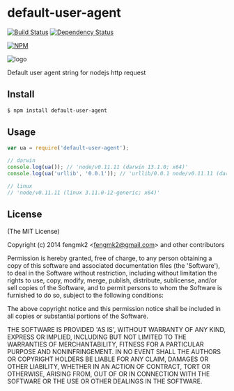 default-user-agent
=======

[![Build Status](https://secure.travis-ci.org/fengmk2/default-user-agent.png)](http://travis-ci.org/fengmk2/default-user-agent) [![Dependency Status](https://gemnasium.com/fengmk2/default-user-agent.png)](https://gemnasium.com/fengmk2/default-user-agent)

[![NPM](https://nodei.co/npm/default-user-agent.png?downloads=true&stars=true)](https://nodei.co/npm/default-user-agent/)

![logo](https://raw.github.com/fengmk2/default-user-agent/master/logo.png)

Default user agent string for nodejs http request

## Install

```bash
$ npm install default-user-agent
```

## Usage

```js
var ua = require('default-user-agent');

// darwin
console.log(ua()); // 'node/v0.11.11 (darwin 13.1.0; x64)'
console.log(ua('urllib', '0.0.1')); // 'urllib/0.0.1 node/v0.11.11 (darwin 13.1.0; x64)'

// linux
// 'node/v0.11.11 (linux 3.11.0-12-generic; x64)'
```

## License

(The MIT License)

Copyright (c) 2014 fengmk2 &lt;fengmk2@gmail.com&gt; and other contributors

Permission is hereby granted, free of charge, to any person obtaining
a copy of this software and associated documentation files (the
'Software'), to deal in the Software without restriction, including
without limitation the rights to use, copy, modify, merge, publish,
distribute, sublicense, and/or sell copies of the Software, and to
permit persons to whom the Software is furnished to do so, subject to
the following conditions:

The above copyright notice and this permission notice shall be
included in all copies or substantial portions of the Software.

THE SOFTWARE IS PROVIDED 'AS IS', WITHOUT WARRANTY OF ANY KIND,
EXPRESS OR IMPLIED, INCLUDING BUT NOT LIMITED TO THE WARRANTIES OF
MERCHANTABILITY, FITNESS FOR A PARTICULAR PURPOSE AND NONINFRINGEMENT.
IN NO EVENT SHALL THE AUTHORS OR COPYRIGHT HOLDERS BE LIABLE FOR ANY
CLAIM, DAMAGES OR OTHER LIABILITY, WHETHER IN AN ACTION OF CONTRACT,
TORT OR OTHERWISE, ARISING FROM, OUT OF OR IN CONNECTION WITH THE
SOFTWARE OR THE USE OR OTHER DEALINGS IN THE SOFTWARE.
